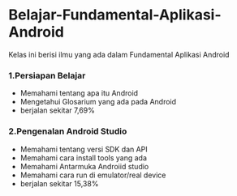 # Belajar-Fundamental-Aplikasi-Android
Kelas ini berisi ilmu yang ada dalam Fundamental Aplikasi Android
### 1.Persiapan Belajar  
* Memahami tentang apa itu Android
* Mengetahui Glosarium yang ada pada Android
* berjalan sekitar 7,69%

### 2.Pengenalan Android Studio  
* Memahami tentang versi SDK dan API
* Memahami cara install tools yang ada
* Memahami Antarmuka Androiid studio
* Memahami cara run di emulator/real device
* berjalan sekitar 15,38%
